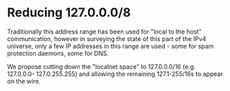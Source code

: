 # Reducing 127.0.0.0/8

Traditionally this address range has been used for "local to the host"
communication, however in surveying the state of this part of the IPv4
 universe, only a few
IP addresses in this range are used - some for spam protection daemons,
some for DNS.

We propose cutting down the "localnet space" to 127.0.0.0/16 (e.g. 127.0.0.0-
127.0.255.255) and allowing the remaining 127.1-255/16s to appear on the
wire.

